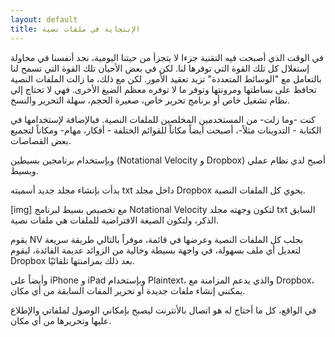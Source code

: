 ```yaml
---
layout: default
title: الإنتجاية في ملفات نصية
---
```


في الوقت الذي أصبحت فيه التقنية جزءا لا يتجزأ من حيتنا اليومية، نجد أنفسنا في محاولة  إستغلال كل تلك القوة التي توفرها لنا.
لكن في بعض الأحيان تلك القوة التي تسمح لنا بالتعامل مع "الوسائط المتعددة" تزيد تعقيد الأمور.
لكن مع ذلك، ما زالت الملفات النصية  تحافظ على بساطتها ومرونتها وتوفر ما لا توفره معظم الضيغ الأخرى.
فهي لا تحتاج إلي نظام تشغيل خاص أو برنامج تحرير خاص، صغيرة الحجم، سهلة التحرير والنسخ.

 كنت -وما زلت- من المستخدمين المخلصين للملفات النصية. فبالإضافة لإستخدامها في الكتابة - التدوينات مثلاً-، أصبحت أيضاً مكاناً للقوائم الختلفة - أفكار، مهام- ومكاناً لتجميع بعض القصاصات.

وبإستخدام برنامجين بسيطين (Notational Velocity و Dropbox) أصبح لدي نظام عملي وبسيط.

بدأت بإنشاء مجلد جديد أسميته txt داخل مجلد Dropbox يحوي كل الملفات النصية.

[img] مع تخصيص بسيط لبرنامج Notational Velocity لتكون وجهته مجلد txt السابق الذكر، ولتكون الصيغة الافتراضية للملفات هي ملفات نصية.

يقوم NV بجلب كل الملفات النصية وعرضها في قائمة، موفراً بالتالي طريقة سريعة لتعديل أي ملف بسهولة، في واجهة بسيطة وخالية من الزوائد عديمة الفائدة، ليقوم Dropbox بعد ذلك بمزامنتها تلقائيًا.

 وأيضاً على iPhone و iPad وبإستخدام Plaintext، والذي يدعم المزامنة مع Dropbox، يمكنني إنشاء ملفات جديدة أو تحرير المفات السابقة من أي مكان.
 
في الواقع، كل ما أحتاج له هو اتصال بالأنترنت ليصبح بإمكاني الوصول لملفاتي والإطلاع عليها وتحريرها من أي مكان.